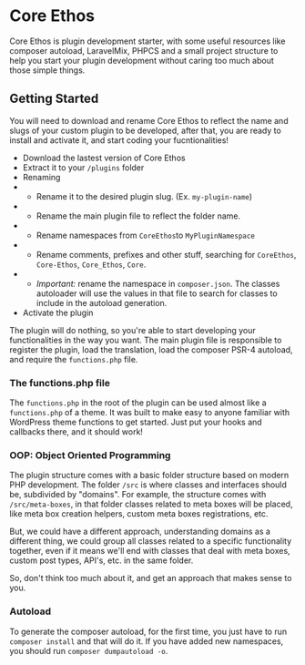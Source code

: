 # Core Ethos

Core Ethos is plugin development starter, with some useful resources like composer autoload, LaravelMix, PHPCS and a small project structure to help you start your plugin development without caring too much about those simple things.

## Getting Started

You will need to download and rename Core Ethos to reflect the name and slugs of your custom plugin to be developed, after that, you are ready to install and activate it, and start coding your fucntionalities!

- Download the lastest version of Core Ethos
- Extract it to your `/plugins` folder
- Renaming
- - Rename it to the desired plugin slug. (Ex. `my-plugin-name`)
- - Rename the main plugin file to reflect the folder name.
- - Rename namespaces from `CoreEthos`to `MyPluginNamespace`
- - Rename comments, prefixes and other stuff, searching for `CoreEthos`, `Core-Ethos`, `Core_Ethos`, `Core`.
- - *Important:* rename the namespace in `composer.json`. The classes autoloader will use the values in that file to search for classes to include in the autoload generation.
- Activate the plugin

The plugin will do nothing, so you're able to start developing your functionalities in the way you want. The main plugin file is responsible to register the plugin, load the translation, load the composer PSR-4 autoload, and require the `functions.php` file.

### The functions.php file
The `functions.php` in the root of the plugin can be used almost like a `functions.php` of a theme. It was built to make easy to anyone familiar with WordPress theme functions to get started. Just put your hooks and callbacks there, and it should work!

### OOP: Object Oriented Programming
The plugin structure comes with a basic folder structure based on modern PHP development. The folder `/src` is where classes and interfaces should be, subdivided by "domains". For example, the structure comes with `/src/meta-boxes`, in that folder classes related to meta boxes will be placed, like meta box creation helpers, custom meta boxes registrations, etc. 

But, we could have a different approach, understanding domains as a different thing, we could group all classes related to a specific functionality together, even if it means we'll end with classes that deal with meta boxes, custom post types, API's, etc. in the same folder.

So, don't think too much about it, and get an approach that makes sense to you.

### Autoload
To generate the composer autoload, for the first time, you just have to run `composer install` and that will do it.
If you have added new namespaces, you should run `composer dumpautoload -o`.
